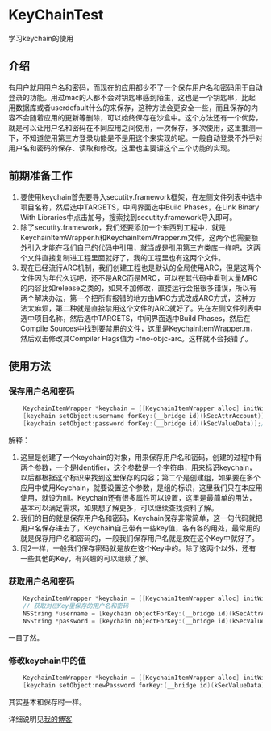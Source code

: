 # KeyChainTest
学习keychain的使用
## 介绍
有用户就用用户名和密码，而现在的应用都少不了一个保存用户名和密码用于自动登录的功能。用过mac的人都不会对钥匙串感到陌生，这也是一个钥匙串，比起用数据库或者userdefault什么的来保存，这种方法会更安全一些，而且保存的内容不会随着应用的更新等删除，可以始终保存在沙盒中。这个方法还有一个优势，就是可以让用户名和密码在不同应用之间使用，一次保存，多次使用，这里推测一下，不知道使用第三方登录功能是不是用这个来实现的呢。一般自动登录不外乎对用户名和密码的保存、读取和修改，这里也主要讲这个三个功能的实现。

## 前期准备工作
1. 要使用keychain首先要导入secutity.framework框架，在左侧文件列表中选中项目名称，然后选中TARGETS，中间界面选中Build Phases，在Link Binary With Libraries中点击加号，搜索找到secutity.framework导入即可。
2. 除了secutity.framework，我们还要添加一个东西到工程中，就是KeychainItemWrapper.h和KeychainItemWrapper.m文件，这两个也需要额外引入才能在我们自己的代码中引用，就当成是引用第三方类库一样吧，这两个文件直接复制进工程里面就好了，我的工程里也有这两个文件。
3. 现在已经流行ARC机制，我们创建工程也是默认的全局使用ARC，但是这两个文件因为年代久远吧，还不是ARC而是MRC，可以在其代码中看到大量MRC的内容比如release之类的，如果不加修改，直接运行会报很多错误，所以有两个解决办法，第一个把所有报错的地方由MRC方式改成ARC方式，这种方法太麻烦，第二种就是直接禁用这个文件的ARC就好了。先在左侧文件列表中选中项目名称，然后选中TARGETS，中间界面选中Build Phases，然后在Compile Sources中找到要禁用的文件，这里是KeychainItemWrapper.m，然后双击修改其Compiler Flags值为 -fno-objc-arc。这样就不会报错了。

## 使用方法
### 保存用户名和密码
```Objective-C
    KeychainItemWrapper *keychain = [[KeychainItemWrapper alloc] initWithIdentifier:@"Login" accessGroup:nil];// 1  
    [keychain setObject:username forKey:(__bridge id)(kSecAttrAccount)];// 2  
    [keychain setObject:password forKey:(__bridge id)(kSecValueData)];// 3  
```
解释：  
1. 这里是创建了一个keychain的对象，用来保存用户名和密码，创建的过程中有两个参数，一个是Identifier，这个参数是一个字符串，用来标识keychain，以后都根据这个标识来找到这里保存的内容；第二个是创建组，如果要在多个应用中使用Keychain，就要设置这个参数，是组的标识，这里我们只在本应用使用，就设为nil。Keychain还有很多属性可以设置，这里是最简单的用法，基本可以满足需求，如果想了解更多，可以继续查找资料了解。
2. 我们的目的就是保存用户名和密码，Keychain保存非常简单，这一句代码就把用户名保存进去了，Keychain自己带有一些key值，各有各的用处，最常用的就是保存用户名和密码的，一般我们保存用户名就是放在这个Key中就好了。
3. 同2一样，一般我们保存密码就是放在这个Key中的。除了这两个以外，还有一些其他的Key，有兴趣的可以继续了解。

### 获取用户名和密码
```Objective-C
    KeychainItemWrapper *keychain = [[KeychainItemWrapper alloc] initWithIdentifier:@"Login" accessGroup:nil];// 通过同样的标志创建keychain  
    // 获取对应Key里保存的用户名和密码  
    NSString *username = [keychain objectForKey:(__bridge id)(kSecAttrAccount)];  
    NSString *password = [keychain objectForKey:(__bridge id)(kSecValueData)];  
```
一目了然。

### 修改keychain中的值
```Objective-C
    KeychainItemWrapper *keychain = [[KeychainItemWrapper alloc] initWithIdentifier:@"Login" accessGroup:nil];// 找到keychain  
    [keychain setObject:newPassword forKey:(__bridge id)(kSecValueData)];// 设置密码对应Key的值  
```
其实基本和保存时一样。

详细说明见[我的博客](http://blog.csdn.net/cloudox_/article/details/48248651)
